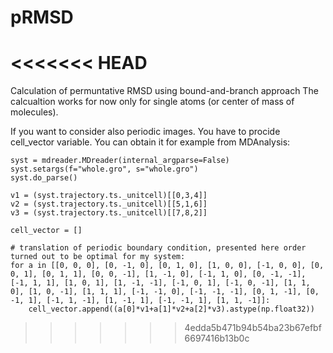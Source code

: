 # pRMSD
<<<<<<< HEAD
=======
Calculation of permuntative RMSD using bound-and-branch approach
The calcualtion works for now only for single atoms (or center of mass of molecules). 


If you want to consider also periodic images. You have to procide cell_vector variable. You can obtain it for example from MDAnalysis:

```
syst = mdreader.MDreader(internal_argparse=False)
syst.setargs(f="whole.gro", s="whole.gro")
syst.do_parse()

v1 = (syst.trajectory.ts._unitcell)[[0,3,4]]
v2 = (syst.trajectory.ts._unitcell)[[5,1,6]]
v3 = (syst.trajectory.ts._unitcell)[[7,8,2]]

cell_vector = []

# translation of periodic boundary condition, presented here order turned out to be optimal for my system:
for a in [[0, 0, 0], [0, -1, 0], [0, 1, 0], [1, 0, 0], [-1, 0, 0], [0, 0, 1], [0, 1, 1], [0, 0, -1], [1, -1, 0], [-1, 1, 0], [0, -1, -1], [-1, 1, 1], [1, 0, 1], [1, -1, -1], [-1, 0, 1], [-1, 0, -1], [1, 1, 0], [1, 0, -1], [1, 1, 1], [-1, -1, 0], [-1, -1, -1], [0, 1, -1], [0, -1, 1], [-1, 1, -1], [1, -1, 1], [-1, -1, 1], [1, 1, -1]]:
    cell_vector.append((a[0]*v1+a[1]*v2+a[2]*v3).astype(np.float32))
```


>>>>>>> 4edda5b471b94b54ba23b67efbf6697416b13b0c
